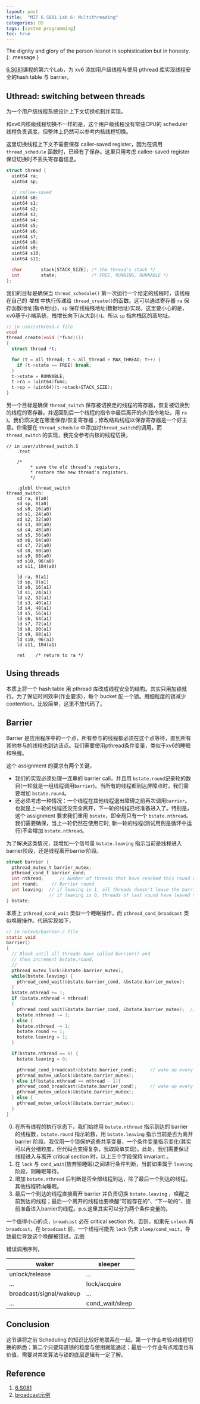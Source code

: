 ```yaml
---
layout: post
title:  "MIT 6.S081 Lab 6: Multithreading"
categories: OS
tags: [system programming]
toc: true
--- 
```

The dignity and glory of the person liesnot in sophistication but in honesty.
{: .message }

[6.S081](https://pdos.csail.mit.edu/6.828/2021/schedule.html)课程的第六个Lab，为 xv6 添加用户级线程与使用 pthread 库实现线程安全的hash table 与 barrier。

## Uthread: switching between threads

为一个用户级线程系统设计上下文切换机制并实现。

和xv6内核级线程切换不一样的是，这个用户级线程没有常驻CPU的 scheduler 线程负责调度。但整体上仍然可以参考内核线程切换。

这里切换线程上下文不需要保存 caller-saved register，因为在调用 `thread_schedule` 函数时，已经有了保存。这里只用考虑 callee-saved register 保证切换时不丢失寄存器信息。

```c
struct thread {
  uint64 ra;
  uint64 sp;

  // callee-saved
  uint64 s0;
  uint64 s1;
  uint64 s2;
  uint64 s3;
  uint64 s4;
  uint64 s5;
  uint64 s6;
  uint64 s7;
  uint64 s8;
  uint64 s9;
  uint64 s10;
  uint64 s11;

  char       stack[STACK_SIZE]; /* the thread's stack */
  int        state;             /* FREE, RUNNING, RUNNABLE */
};
```

我们的目标是确保当 `thread_schedule()` 第一次运行一个给定的线程时，该线程在自己的 *堆栈* 中执行传递给 `thread_create()`的函数。这可以通过寄存器 `ra` 保存函数地址(指令地址)，`sp` 保存线程栈地址(数据地址)实现。这里要小心的是，xv6基于小端系统，栈增长向下(从大到小)。所以 `sp` 指向栈区的高地址。

```c
// in user/uthread.c file
void 
thread_create(void (*func)())
{
  struct thread *t;

  for (t = all_thread; t < all_thread + MAX_THREAD; t++) {
    if (t->state == FREE) break;
  }
  t->state = RUNNABLE;
  t->ra = (uint64)func;
  t->sp = (uint64)(t->stack+STACK_SIZE);
}
```

另一个目标是确保 `thread_switch` 保存被切换走的线程的寄存器，恢复被切换到的线程的寄存器，并返回到后一个线程的指令中最后离开的点(指令地址，用 `ra` )。我们须决定在哪里保存/恢复寄存器；修改结构线程以保存寄存器是一个好主意。你需要在 `thread_schedule` 中添加对`thread_switch`的调用。而 `thread_switch` 的实现，我完全参考内核的线程切换，

```assembly
// in user/uthread_switch.S
	.text

	/*
         * save the old thread's registers,
         * restore the new thread's registers.
         */

	.globl thread_switch
thread_switch:
	sd ra, 0(a0)
	sd sp, 8(a0)
	sd s0, 16(a0)
	sd s1, 24(a0)
	sd s2, 32(a0)
	sd s3, 40(a0)
	sd s4, 48(a0)
	sd s5, 56(a0)
	sd s6, 64(a0)
	sd s7, 72(a0)
	sd s8, 80(a0)
	sd s9, 88(a0)
	sd s10, 96(a0)
	sd s11, 104(a0)

	ld ra, 0(a1)
	ld sp, 8(a1)
	ld s0, 16(a1)
	ld s1, 24(a1)
	ld s2, 32(a1)
	ld s3, 40(a1)
	ld s4, 48(a1)
	ld s5, 56(a1)
	ld s6, 64(a1)
	ld s7, 72(a1)
	ld s8, 80(a1)
	ld s9, 88(a1)
	ld s10, 96(a1)
	ld s11, 104(a1)
        
	ret    /* return to ra */
```

## Using threads 
本质上将一个 hash table 用 pthread 库改成线程安全的结构。其实只用加锁就行。为了保证时间效率(作业要求)，每个 bucket 配一个锁。用细粒度的锁减少 contention。比较简单，这里不放代码了。

## Barrier
Barrier 是应用程序中的一个点，所有参与的线程都必须在这个点等待，直到所有其他参与的线程也到达该点。我们需要使用pthread条件变量，类似于xv6的睡眠和唤醒。

这个 assignment 的要求有两个关键，

- 我们的实现必须处理一连串的 barrier call，并且用 `bstate.round`记录轮的数目(一轮就是一组线程调用`barrier`)。当所有的线程都到达屏障点时，我们需要增加 `bstate.round`。
- 还必须考虑一种情况：一个线程在其他线程退出障碍之前再次调用`barrier`。也就是上一轮的线程还没完全离开，下一轮的线程已经准备进入了。特别是，这个 assignment 要求我们重用 `bstate`，即全局只有一个 `bstate.nthread`。我们需要确保，当上一轮仍然在使用它时,
新一轮的线程(测试用例是循环中运行)不会增加 `bstate.nthread`。

为了解决这类情况，我增加一个信号量 `bstate.leaving` 指示当前是线程进入barrier阶段，还是线程离开barrier阶段。

```c
struct barrier {
  pthread_mutex_t barrier_mutex;
  pthread_cond_t barrier_cond;
  int nthread;      // Number of threads that have reached this round of the barrier
  int round;     // Barrier round
  int leaving;  // if leaving is 1, all threads doesn't leave the barrier.
                // if leaving is 0, threads of last round have leaved the barrier
} bstate;
```

本质上 `pthread_cond_wait` 类似一个睡眠操作，而 `pthread_cond_broadcast` 类似唤醒操作。代码实现如下，

```c
// in notxv6/barrier.c file
static void 
barrier()
{
  // Block until all threads have called barrier() and
  // then increment bstate.round.
  //
  pthread_mutex_lock(&bstate.barrier_mutex);
  while(bstate.leaving) {
    pthread_cond_wait(&bstate.barrier_cond, &bstate.barrier_mutex);
  }
  bstate.nthread += 1;
  if (bstate.nthread < nthread)
  {
    pthread_cond_wait(&bstate.barrier_cond, &bstate.barrier_mutex);  // go to sleep on cond, releasing lock mutex, acquiring upon wake up  
    bstate.nthread -= 1;
  } else {
    bstate.nthread -= 1;
    bstate.round += 1;
    bstate.leaving = 1;
  }

  if(bstate.nthread == 0) {
    bstate.leaving = 0;

    pthread_cond_broadcast(&bstate.barrier_cond);     // wake up every thread sleeping on cond
    pthread_mutex_unlock(&bstate.barrier_mutex);
  } else if(bstate.nthread == nthread - 1){
    pthread_cond_broadcast(&bstate.barrier_cond);     // wake up every thread sleeping on cond
    pthread_mutex_unlock(&bstate.barrier_mutex);
  } else {
    pthread_mutex_unlock(&bstate.barrier_mutex);
  }
}
```
0. 在所有线程的执行状态下，我们始终用 `bstate.nthread` 指示到达的 barrier 的线程数，`bstate.round` 指示轮数，用 `bstate.leaving` 指示当前是否为离开 barrier 阶段。我仅用一个锁保护这些共享变量，一个条件变量指示变化(其实可以再分细粒度，但代码会变得复杂，我取简单实现)。此处，我们需要保证线程进入与离开 critical section 时，以上三个字段保持 invariant 。
1. 在 `lock` 与 `cond_wait`(放弃锁睡眠)之间进行条件判断，当前如果属于 `leaving` 阶段，则睡眠等待。
2. 增加 `bstate.nthread` 后判断是否全部线程到达，除了最后一个到达的线程，其他线程转向睡眠。
3. 最后一个到达的线程直接离开 barrier 并负责切换 `bstate.leaving` ，唤醒之前到达的线程；最后一个离开的线程也要唤醒“可能存在的”、“下一轮的”、提前准备进入barrier的线程。p.s.这里其实可以分为两个条件变量的。

一个值得小心的点，`broadcast` 必在 critical section 内，否则，如果先 `unlock` 再 `broadcast`，在 `broadcast` 前，一个线程可能先 `lock` 仍未 `sleep/cond_wait`，导致最后导致这个唤醒被错过。[示例](https://docs.oracle.com/cd/E19455-01/806-5257/sync-27/index.html)

错误调用序列，

waker | sleeper
---- | ---- 
unlock/release | ...
 ... | lock/acquire
broadcast/signal/wakeup | ...
... | cond_wait/sleep


## Conclusion 
这节课将之前 Scheduling 的知识比较好地联系在一起。第一个作业考验对线程切换的熟悉；第二个只要知道锁的粒度与使用就能通过；最后一个作业有点难度也有价值，需要对并发算法与锁的底层逻辑有一定了解。

## Reference
1. [6.S081](https://pdos.csail.mit.edu/6.828/2021/schedule.html)
2. [broadcast示例](https://docs.oracle.com/cd/E19455-01/806-5257/sync-27/index.html)
